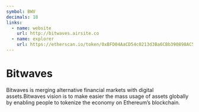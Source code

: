 ```yaml
---
symbol: BWV
decimals: 18
links:
  - name: website
    url: http://bitwaves.airsite.co
  - name: explorer
    url: https://etherscan.io/token/0xBFD04AaCD54c0213d3Ba6CBb390898AC50A2dcb2
---
```


# Bitwaves

Bitwaves is merging alternative financial markets with digital assets.Bitwaves vision is to make easier the mass usage of assets globally by enabling people to tokenize the economy on Ethereum’s blockchain.
